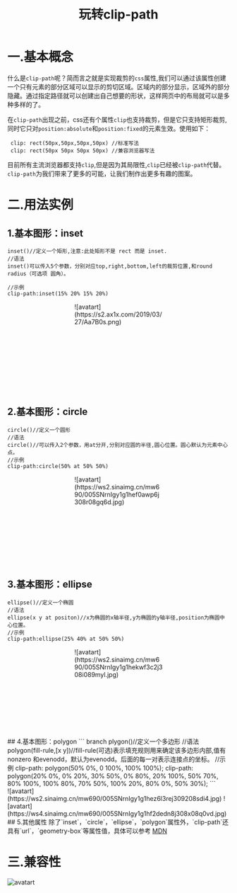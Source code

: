 ﻿---
title: 玩转clip-path
categories:
 - 技术
tags:
 - css
---
# 一.基本概念
什么是`clip-path`呢？简而言之就是实现裁剪的`css`属性,我们可以通过该属性创建一个只有元素的部分区域可以显示的剪切区域。区域内的部分显示，区域外的部分隐藏。通过指定路径就可以创建出自己想要的形状，这样网页中的布局就可以是多种多样的了。

在`clip-path`出现之前，css还有个属性`clip`也支持裁剪，但是它只支持矩形裁剪,同时它只对`position:absolute`和`position:fixed`的元素生效。使用如下：
``` branch
 clip: rect(50px,50px,50px,50px) //标准写法
 clip: rect(50px 50px 50px 50px) //兼容浏览器写法
```
目前所有主流浏览器都支持`clip`,但是因为其局限性,`clip`已经被`clip-path`代替。`clip-path`为我们带来了更多的可能，让我们制作出更多有趣的图案。
<!--more-->
# 二.用法实例
## 1.基本图形：inset
```branch
inset()//定义一个矩形,注意:此处矩形不是 rect 而是 inset.
//语法
inset()可以传入5个参数，分别对应top,right,bottom,left的裁剪位置,和round radius（可选项 圆角）。

//示例
clip-path:inset(15% 20% 15% 20%)
```
 <div style="width:200px;height:200px;margin:auto">![avatart](https://s2.ax1x.com/2019/03/27/Aa7B0s.png)</div>
 
## 2.基本图形：circle
```branch
circle()//定义一个圆形
//语法
circle()//可以传入2个参数，用at分开,分别对应圆的半径,圆心位置。圆心默认为元素中心点。
//示例
clip-path:circle(50% at 50% 50%)
```
 <div style="width:200px;height:200px;margin:auto">![avatart](https://ws2.sinaimg.cn/mw690/005SNrnIgy1g1hef0awp6j308r08gq6d.jpg)</div>
 
## 3.基本图形：ellipse
``` branch
ellipse()//定义一个椭圆
//语法
ellipse(x y at positon)//x为椭圆的x轴半径,y为椭圆的y轴半径,position为椭圆中心位置。
//示例
clip-path:ellipse(25% 40% at 50% 50%)
```
 <div style="width:200px;height:200px;margin:auto">![avatart](https://ws2.sinaimg.cn/mw690/005SNrnIgy1g1hekwf3c2j308i089myl.jpg)</div>
## 4.基本图形：polygon
``` branch
plygon()//定义一个多边形
//语法
polygon(fill-rule,[x y])//fill-rule(可选)表示填充规则用来确定该多边形内部,值有nonzero 和evenodd，默认为evenodd。后面的每一对表示连接点的坐标。
//示例
clip-path: polygon(50% 0%, 0 100%, 100% 100%);
clip-path: polygon(20% 0%, 0% 20%, 30% 50%, 0% 80%, 20% 100%, 50% 70%, 80% 100%, 100% 80%, 70% 50%, 100% 20%, 80% 0%, 50% 30%);
```
 <div style="display:flex;justify-content:space-around;">![avatart](https://ws2.sinaimg.cn/mw690/005SNrnIgy1g1hez6l3rej309208sdi4.jpg)
 ![avatart](https://ws4.sinaimg.cn/mw690/005SNrnIgy1g1hf2dedn8j308x08q0vd.jpg)
 </div>
## 5.其他属性
除了`inset`，`circle`，`ellipse`，`polygon`属性外，`clip-path`还具有`url`，`geometry-box`等属性值，具体可以参考
<a href="https://developer.mozilla.org/zh-CN/docs/Web/CSS/clip-path" target="_blank">MDN</a>
 
# 三.兼容性
![avatart](https://wx4.sinaimg.cn/large/005SNrnIgy1g1hfchdbflj30z5073gm1.jpg)

